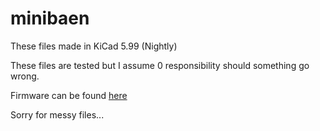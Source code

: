 # minibaen
 These files made in KiCad 5.99 (Nightly)
 
 These files are tested but I assume 0 responsibility should something go wrong.
 
 Firmware can be found [here](https://github.com/rainkeebs/vial-qmk/tree/vial/keyboards/minibaen)

Sorry for messy files...
